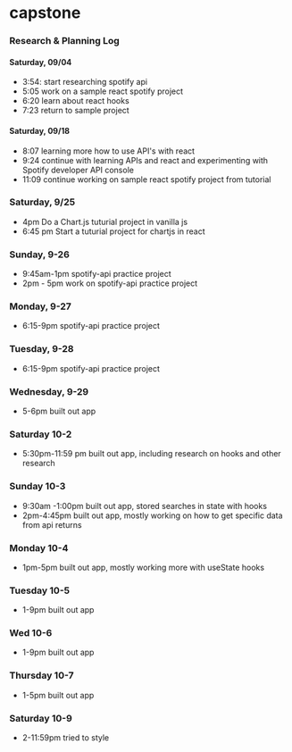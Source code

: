# capstone

### Research & Planning Log
#### Saturday, 09/04
* 3:54: start researching spotify api
* 5:05 work on a sample react spotify project
* 6:20 learn about react hooks
* 7:23 return to sample project
#### Saturday, 09/18
* 8:07 learning more how to use API's with react
* 9:24 continue with learning APIs and react and experimenting with Spotify developer API console
* 11:09 continue working on sample react spotify project from tutorial

### Saturday, 9/25
* 4pm Do a Chart.js tuturial project in vanilla js
* 6:45 pm Start a tuturial project for chartjs in react

### Sunday, 9-26
* 9:45am-1pm spotify-api practice project
* 2pm - 5pm work on spotify-api practice project

### Monday, 9-27
* 6:15-9pm spotify-api practice project

### Tuesday, 9-28
* 6:15-9pm spotify-api practice project

### Wednesday, 9-29
* 5-6pm built out app

### Saturday 10-2
* 5:30pm-11:59 pm built out app, including research on hooks and other research

### Sunday 10-3
* 9:30am -1:00pm built out app, stored searches in state with hooks
* 2pm-4:45pm built out app, mostly working on how to get specific data from api returns

### Monday 10-4
* 1pm-5pm built out app, mostly working more with useState hooks

### Tuesday 10-5
* 1-9pm built out app

### Wed 10-6
* 1-9pm built out app

### Thursday 10-7
* 1-5pm built out app

### Saturday 10-9
* 2-11:59pm tried to style
